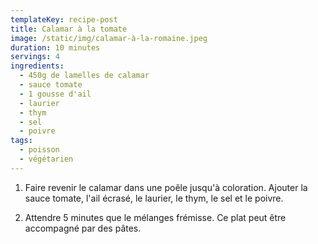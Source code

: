 ```yaml
---
templateKey: recipe-post
title: Calamar à la tomate
image: /static/img/calamar-à-la-romaine.jpeg
duration: 10 minutes
servings: 4
ingredients:
  - 450g de lamelles de calamar
  - sauce tomate
  - 1 gousse d'ail
  - laurier
  - thym
  - sel
  - poivre
tags:
  - poisson
  - végétarien
---
```

1. Faire revenir le calamar dans une poêle jusqu'à coloration. Ajouter la sauce tomate, l'ail écrasé, le laurier, le thym, le sel et le poivre.

2. Attendre 5 minutes que le mélanges frémisse. Ce plat peut être accompagné par des pâtes.